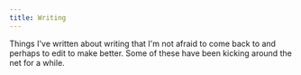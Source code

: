 ```yaml
---
title: Writing
---
```

Things I've written about writing that I'm not
afraid to come back to and perhaps to edit to make
better. Some of these have been kicking around the
net for a while.
